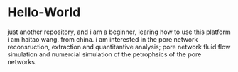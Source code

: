 # Hello-World
just another repository, and i am a beginner, learing how to use this platform
i am haitao wang, from china. i am interested in the pore network reconsruction, extraction and quantitantive analysis; pore network fluid flow simulation and numercial simulation of the petrophsics of the pore networks.
